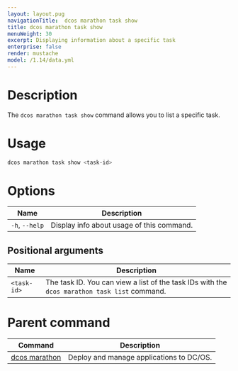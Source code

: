 ```yaml
---
layout: layout.pug
navigationTitle:  dcos marathon task show
title: dcos marathon task show
menuWeight: 30
excerpt: Displaying information about a specific task
enterprise: false
render: mustache
model: /1.14/data.yml
---
```



# Description
The `dcos marathon task show` command allows you to list a specific task.

# Usage

```bash
dcos marathon task show <task-id>
```

# Options

| Name |  Description |
|---------|-------------|
| `-h`, `--help` | Display info about usage of this command. |

## Positional arguments

| Name |  Description |
|---------|-------------|
| `<task-id>`   |  The task ID. You can view a list of the task IDs with the `dcos marathon task list` command. |

# Parent command

| Command | Description |
|---------|-------------|
| [dcos marathon](/mesosphere/dcos/1.14/cli/command-reference/dcos-marathon/) | Deploy and manage applications to DC/OS. |


